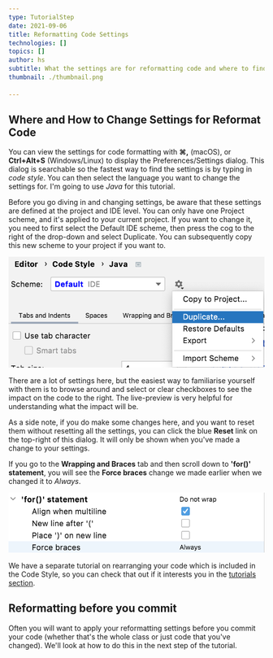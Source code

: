 ```yaml
---
type: TutorialStep
date: 2021-09-06
title: Reformatting Code Settings
technologies: []
topics: []
author: hs
subtitle: What the settings are for reformatting code and where to find them
thumbnail: ./thumbnail.png

---
```


## Where and How to Change Settings for Reformat Code
You can view the settings for code formatting with **⌘,** (macOS), or **Ctrl+Alt+S** (Windows/Linux) to display the Preferences/Settings dialog. This dialog is searchable so the fastest way to find the settings is by typing in _code style_. You can then select the language you want to change the settings for. I'm going to use _Java_ for this tutorial. 

Before you go diving in and changing settings, be aware that these settings are defined at the project and IDE level. You can only have one Project scheme, and it's applied to your current project. If you want to change it, you need to first select the Default IDE scheme, then press the cog to the right of the drop-down and select Duplicate. You can subsequently copy this new scheme to your project if you want to.  

![Copy Code Style Theme](copy-code-style-scheme.png)

There are a lot of settings here, but the easiest way to familiarise yourself with them is to browse around and select or clear checkboxes to see the impact on the code to the right. The live-preview is very helpful for understanding what the impact will be. 

As a side note, if you do make some changes here, and you want to reset them without resetting all the settings, you can click the blue **Reset** link on the top-right of this dialog. It will only be shown when you've made a change to your settings.

If you go to the **Wrapping and Braces** tab and then scroll down to **'for()' statement**, you will see the **Force braces** change we made earlier when we changed it to _Always_.

![For Loop - Setting for Braces Always](for-statement-braces-setting.png)

We have a separate tutorial on rearranging your code which is included in the Code Style, so you can check that out if it interests you in the [tutorials section](https://www.jetbrains.com/idea/guide/tutorials/).

## Reformatting before you commit
Often you will want to apply your reformatting settings before you commit your code (whether that's the whole class or just code that you've changed). We'll look at how to do this in the next step of the tutorial. 